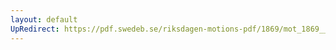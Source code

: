 ```yaml
---
layout: default
UpRedirect: https://pdf.swedeb.se/riksdagen-motions-pdf/1869/mot_1869__ak__00099/mot_1869__ak__00099_001.pdf
---
```

